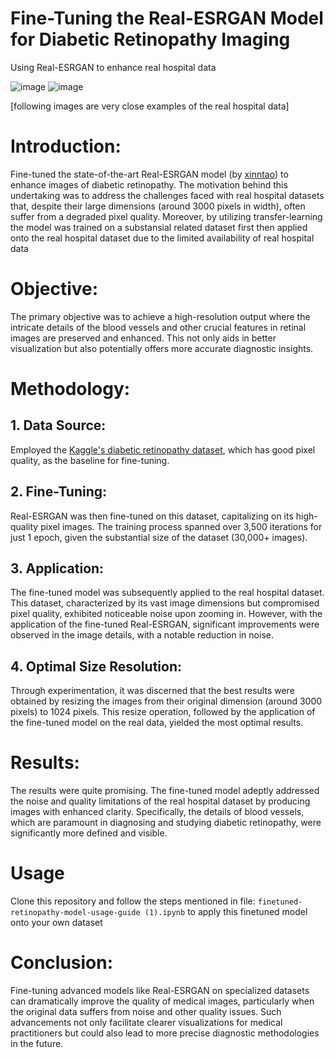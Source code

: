 # Fine-Tuning the Real-ESRGAN Model for Diabetic Retinopathy Imaging

Using Real-ESRGAN to enhance real hospital data


![image](https://github.com/Moneebah/Diabetic-Retinopathy-Real-ESRGAN/assets/129015993/53b05045-a7f7-4c56-938b-bc5726f57241)
![image](https://github.com/Moneebah/Diabetic-Retinopathy-Real-ESRGAN/assets/129015993/bcbcbc58-c876-4d4e-9551-950f59c1ca54)

[following images are very close examples of the real hospital data]


# Introduction:
Fine-tuned the state-of-the-art Real-ESRGAN model (by [xinntao](https://github.com/xinntao/Real-ESRGAN)) to enhance images of diabetic retinopathy. The motivation behind this undertaking was to address the challenges faced with real hospital datasets that, despite their large dimensions (around 3000 pixels in width), often suffer from a degraded pixel quality. Moreover, by utilizing transfer-learning the model was trained on a substansial related dataset first then applied onto the real hospital dataset due to the limited availability of real hospital data

# Objective:
The primary objective was to achieve a high-resolution output where the intricate details of the blood vessels and other crucial features in retinal images are preserved and enhanced. This not only aids in better visualization but also potentially offers more accurate diagnostic insights.

# Methodology:
## 1. Data Source:
Employed the [Kaggle's diabetic retinopathy dataset](https://www.kaggle.com/datasets/tanlikesmath/diabetic-retinopathy-resized), which has good pixel quality, as the baseline for fine-tuning.

## 2. Fine-Tuning:
Real-ESRGAN was then fine-tuned on this dataset, capitalizing on its high-quality pixel images. The training process spanned over 3,500 iterations for just 1 epoch, given the substantial size of the dataset (30,000+ images).

## 3. Application:
The fine-tuned model was subsequently applied to the real hospital dataset. This dataset, characterized by its vast image dimensions but compromised pixel quality, exhibited noticeable noise upon zooming in. However, with the application of the fine-tuned Real-ESRGAN,  significant improvements were observed in the image details, with a notable reduction in noise.

## 4. Optimal Size Resolution:
Through experimentation, it was discerned that the best results were obtained by resizing the images from their original dimension (around 3000 pixels) to 1024 pixels. This resize operation, followed by the application of the fine-tuned model on the real data, yielded the most optimal results.

# Results:
The results were quite promising. The fine-tuned model adeptly addressed the noise and quality limitations of the real hospital dataset by producing images with enhanced clarity. Specifically, the details of blood vessels, which are paramount in diagnosing and studying diabetic retinopathy, were significantly more defined and visible.

# Usage

Clone this repository and follow the steps mentioned in file: `finetuned-retinopathy-model-usage-guide (1).ipynb` to apply this finetuned model onto your own dataset

# Conclusion:
Fine-tuning advanced models like Real-ESRGAN on specialized datasets can dramatically improve the quality of medical images, particularly when the original data suffers from noise and other quality issues. Such advancements not only facilitate clearer visualizations for medical practitioners but could also lead to more precise diagnostic methodologies in the future.





